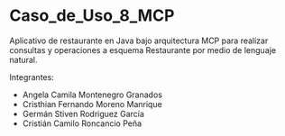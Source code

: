 # Caso_de_Uso_8_MCP
Aplicativo de restaurante en Java bajo arquitectura MCP para realizar consultas y operaciones a esquema Restaurante por medio de lenguaje natural.

Integrantes:
- Angela Camila Montenegro Granados
- Cristhian Fernando Moreno Manrique
- Germán Stiven Rodriguez García
- Cristián Camilo Roncancio Peña
